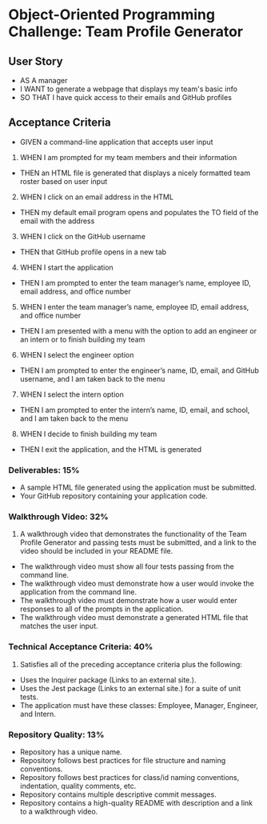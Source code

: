 # Object-Oriented Programming Challenge: Team Profile Generator

## User Story

- AS A manager
- I WANT to generate a webpage that displays my team's basic info
- SO THAT I have quick access to their emails and GitHub profiles

## Acceptance Criteria

- GIVEN a command-line application that accepts user input

1. WHEN I am prompted for my team members and their information
- THEN an HTML file is generated that displays a nicely formatted team roster based on user input

2. WHEN I click on an email address in the HTML
- THEN my default email program opens and populates the TO field of the email with the address

3. WHEN I click on the GitHub username
- THEN that GitHub profile opens in a new tab

4. WHEN I start the application
- THEN I am prompted to enter the team manager’s name, employee ID, email address, and office number

5. WHEN I enter the team manager’s name, employee ID, email address, and office number
- THEN I am presented with a menu with the option to add an engineer or an intern or to finish building my team

6. WHEN I select the engineer option
- THEN I am prompted to enter the engineer’s name, ID, email, and GitHub username, and I am taken back to the menu

7. WHEN I select the intern option
-  THEN I am prompted to enter the intern’s name, ID, email, and school, and I am taken back to the menu

8. WHEN I decide to finish building my team
- THEN I exit the application, and the HTML is generated

### Deliverables: 15%

- A sample HTML file generated using the application must be submitted.
- Your GitHub repository containing your application code.

### Walkthrough Video: 32%

1. A walkthrough video that demonstrates the functionality of the Team Profile Generator and passing tests must be submitted, and a link to the video should be included in your README file.
- The walkthrough video must show all four tests passing from the command line.
- The walkthrough video must demonstrate how a user would invoke the application from the command line.
- The walkthrough video must demonstrate how a user would enter responses to all of the prompts in the application.
- The walkthrough video must demonstrate a generated HTML file that matches the user input.

### Technical Acceptance Criteria: 40%

1. Satisfies all of the preceding acceptance criteria plus the following:
- Uses the Inquirer package (Links to an external site.).
- Uses the Jest package (Links to an external site.) for a suite of unit tests.
- The application must have these classes: Employee, Manager, Engineer, and Intern.

### Repository Quality: 13%

- Repository has a unique name.
- Repository follows best practices for file structure and naming conventions.
- Repository follows best practices for class/id naming conventions, indentation, quality comments, etc.
- Repository contains multiple descriptive commit messages.
- Repository contains a high-quality README with description and a link to a walkthrough video.